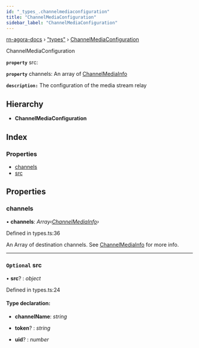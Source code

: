```yaml
---
id: "_types_.channelmediaconfiguration"
title: "ChannelMediaConfiguration"
sidebar_label: "ChannelMediaConfiguration"
---
```


[rn-agora-docs](../globals.md) › ["types"](../modules/_types_.md) › [ChannelMediaConfiguration](_types_.channelmediaconfiguration.md)

ChannelMediaConfiguration

**`property`** src:

**`property`** channels: An array of [ChannelMediaInfo](_types_.channelmediainfo.md)

**`description:`** The configuration of the media stream relay

## Hierarchy

* **ChannelMediaConfiguration**

## Index

### Properties

* [channels](_types_.channelmediaconfiguration.md#channels)
* [src](_types_.channelmediaconfiguration.md#optional-src)

## Properties

###  channels

• **channels**: *Array‹[ChannelMediaInfo](_types_.channelmediainfo.md)›*

Defined in types.ts:36

An Array of destination channels. See [ChannelMediaInfo](_types_.channelmediainfo.md) for more info.

___

### `Optional` src

• **src**? : *object*

Defined in types.ts:24

#### Type declaration:

* **channelName**: *string*

* **token**? : *string*

* **uid**? : *number*
